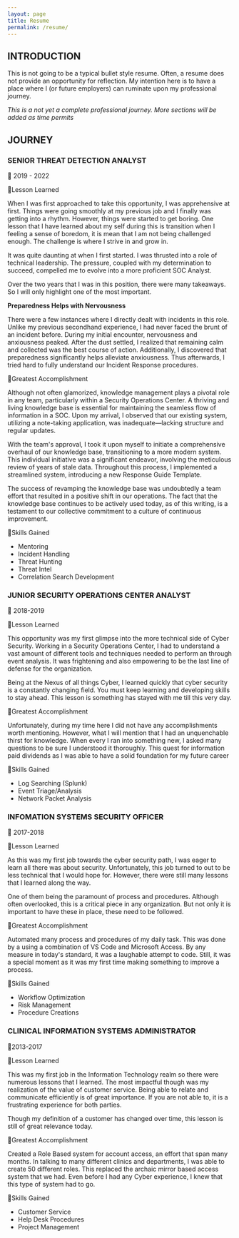 ```yaml
---
layout: page
title: Resume
permalink: /resume/
---
```

## INTRODUCTION

This is not going to be a typical bullet style resume.  Often, a resume does not provide an opportunity for reflection.  My intention here is to have a place where I (or future employers) can ruminate upon my professional journey. 

*This is a not yet a complete professional journey.  More sections will be added as time permits*

## JOURNEY

### SENIOR THREAT DETECTION ANALYST

📅 2019 - 2022

💭Lesson Learned

When I was first approached to take this opportunity, I was apprehensive at first. Things were going smoothly at my previous job and I finally was getting into a rhythm. However, things were started to get boring.  One lesson that I have learned about my self during this is transition  when I feeling a sense of boredom, it is mean that I am not being challenged enough.  The challenge is where I strive in and grow in.   

It was quite daunting at when I first started. I was thrusted into a role of technical leadership.  The pressure, coupled with my determination to succeed, compelled me to evolve into a more proficient SOC Analyst. 

Over the two years that I was in this position, there were many takeaways. So I will only highlight one of the most important. 

**Preparedness Helps with Nervousness** 

There were a few instances where I directly dealt with incidents in this role. Unlike my previous secondhand experience, I had never faced the brunt of an incident before. During my initial encounter, nervousness and anxiousness peaked. After the dust settled, I realized that remaining calm and collected was the best course of action. Additionally, I discovered that preparedness significantly helps alleviate anxiousness. Thus afterwards, I tried hard to fully understand our Incident Response procedures. 

🥇Greatest Accomplishment

Although not often glamorized, knowledge management plays a pivotal role in any team, particularly within a Security Operations Center. A thriving and living knowledge base is essential for maintaining the seamless flow of information in a SOC. Upon my arrival, I observed that our existing system, utilizing a note-taking application, was inadequate—lacking structure and regular updates.

With the team's approval, I took it upon myself to initiate a comprehensive overhaul of our knowledge base, transitioning to a more modern system. This individual initiative was a significant endeavor, involving the meticulous review of years of stale data. Throughout this process, I implemented a streamlined system, introducing a new Response Guide Template.

The success of revamping the knowledge base was undoubtedly a team effort that resulted in a positive shift in our operations. The fact that the knowledge base continues to be actively used today, as of this writing, is a testament to our collective commitment to a culture of continuous improvement.

🎯Skills Gained

- Mentoring
- Incident Handling
- Threat Hunting
- Threat Intel
- Correlation Search Development
### JUNIOR SECURITY OPERATIONS CENTER ANALYST

📅 2018-2019

💭Lesson Learned

This opportunity was my first glimpse into the more technical side of Cyber Security.  Working in a Security Operations Center, I had to understand a vast amount of different tools and techniques needed to perform an through event analysis. It was frightening and also empowering to be the last line of defense for the organization.  

Being at the Nexus of all things Cyber, I learned quickly that cyber security is a constantly changing field.  You must keep learning and developing skills to stay ahead.  This lesson is something has stayed with me till this very day.

🥇Greatest Accomplishment

Unfortunately, during my time here I did not have any accomplishments worth mentioning.  However, what I will mention that I had an unquenchable thirst for knowledge.   When every I ran into something new, I asked many questions to be sure I understood it thoroughly.  This quest for information paid dividends as I was able to have a solid foundation for my future career 

🎯Skills Gained

- Log Searching (Splunk)
- Event Triage/Analysis
- Network Packet Analysis
### INFOMATION SYSTEMS SECURITY OFFICER

📅 2017-2018

💭Lesson Learned

As this was my first job towards the cyber security path, I was eager to learn all there was about security.  Unfortunately, this job turned to out to be less technical that I would hope for.  However, there were still many lessons that I learned along the way.  

One of them being the paramount of process and procedures.  Although often overlooked, this is a critical piece in any organization.   But not only it is important to have these in place, these need to be followed.   

🥇Greatest Accomplishment

Automated many process and procedures of my daily task.  This was done by a using a combination of VS Code and Microsoft Access.  By any measure in today's standard, it was a laughable attempt to code.  Still, it was a special moment as it was my first time making something to improve a process. 

🎯Skills Gained

- Workflow Optimization
- Risk Management
- Procedure Creations
### CLINICAL INFORMATION SYSTEMS ADMINISTRATOR

📅2013-2017

💭Lesson Learned

This was my first job in the Information Technology realm so there were numerous lessons that I learned. The most impactful though was my realization of the value of customer service.  Being able to relate and communicate efficiently is of great importance.  If you are not able to, it is a frustrating experience for both parties. 

Though my definition of a customer has changed over time, this lesson is still of great relevance today.

🥇Greatest Accomplishment

Created a Role Based system for account access, an effort that span many months. In talking to many different clinics and departments, I was able to create 50 different roles.  This replaced the archaic mirror based access system that we had.  Even before I had any Cyber experience, I knew that this type of system had to go.  

🎯Skills Gained

- Customer Service 
- Help Desk Procedures
- Project Management
